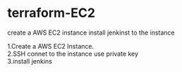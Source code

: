 # terraform-EC2
create a AWS EC2 instance install jenkinst to the instance

1.Create a AWS EC2 Instance.<br>
2.SSH connet to the instance use private key<br>
3.install jenkins<br>

